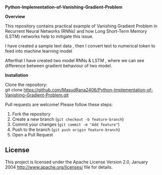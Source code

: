 **Python-Implementation-of-Vanishing-Gradient-Problem**

**Overview**

This repository contains practical example of Vanishing Gradient Problem in Recurrent Neural Networks (RNNs) and how Long Short-Term Memory (LSTM) networks help to mitigate this issue.

I have created a sample text data , then I convert text to numerical token to feed into machine learning model

Afterthat I have created two model RNNs & LSTM , where we can see  difference between gradient behaviour of two model.

**Installation** 

Clone the repository:  
git clone https://github.com/MasudRana2406/Python-Implementation-of-Vanishing-Gradient-Problem.git


Pull requests are welcome! Please follow these steps:  
1. Fork the repository  
2. Create a new branch (`git checkout -b feature-branch`)  
3. Commit your changes (`git commit -m "Add feature"`)  
4. Push to the branch (`git push origin feature-branch`)  
5. Open a Pull Request


## License  
This project is licensed under the Apache License Version 2.0, January 2004 http://www.apache.org/licenses/ file for details.

